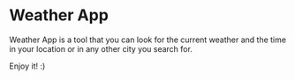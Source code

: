 # Weather App


Weather App is a tool that you can look for the current weather and the time in your location or in any other city you search for.



Enjoy it! :)

